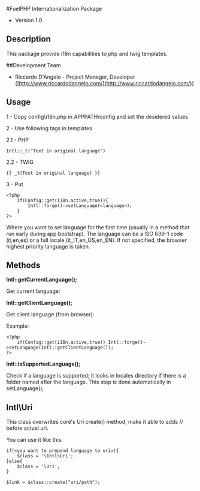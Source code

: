 #FuelPHP Internationalization Package

* Version 1.0

## Description

This package provide i18n capabilities to php and twig templates.

##Development Team

* Riccardo D'Angelo - Project Manager, Developer ([http://www.riccardodangelo.com/](http://www.riccardodangelo.com/))

## Usage

1 - Copy config\i18n.php in APPPATH/config and set the desidered values

2 - Use following tags in templates

2.1 - PHP

    Intl::_t("Text in original language")

2.2 - TWIG

    {{ _t(Text in original language) }}

3 - Put

    <?php
        if(Config::get(i18n.active,true)){
            Intl::forge()->setLanguage(<language>);
        }
    ?>

Where you want to set language for the first time (usually in a method that run early during app bootstrap). The language can be a ISO 639-1 code (it,en,es) or a full locale (it_IT,en_US,en_EN).
If not specified, the browser highest priority language is taken.

## Methods

**Intl::getCurrentLanguage();**

Get current language:

**Intl::getClientLanguage();**

Get client language (from browser):

Example:

    <?php
        if(Config::get(i18n.active,true)) Intl::forge()->setLanguage(Intl::getClientLanguage());
    ?>

**Intl::isSupportedLanguage(<language>);**

Check if a language is supported; it looks in locales directory if there is a folder named after the language.
This step is done automatically in setLanguage();

## Intl\Uri

This class overwrites core's Uri create() method, make it able to adds /<language>/ before actual uri.

You can use it like this:

    if(<you want to prepend language to uri>){
        $class = '\Intl\Uri';
    }else{
        $class = '\Uri';
    }

    $link = $class::create("uri/path");

